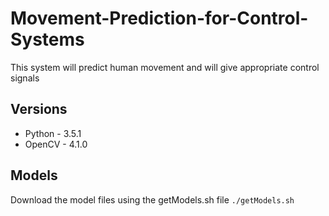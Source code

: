 # Movement-Prediction-for-Control-Systems
This system will predict human movement and will give appropriate control signals

## Versions
- Python - 3.5.1
- OpenCV - 4.1.0

## Models
Download the model files using the getModels.sh file
`./getModels.sh`